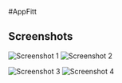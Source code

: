 #AppFitt


## Screenshots

![Screenshot 1](https://github.com/Chathumina12/FitnessApp/assets/142786337/8716fd85-ff25-4160-9370-16535cf2e448) ![Screenshot 2](https://github.com/Chathumina12/FitnessApp/assets/142786337/ff0a83f4-3f84-45c7-ba28-b12b01a18fad)

![Screenshot 3](https://github.com/Chathumina12/FitnessApp/assets/142786337/e337b5f6-dfd2-4948-8dbd-e1b18b996951) ![Screenshot 4](https://github.com/Chathumina12/FitnessApp/assets/142786337/584ab80c-91e6-4b5f-b056-c7a75d15337a)
